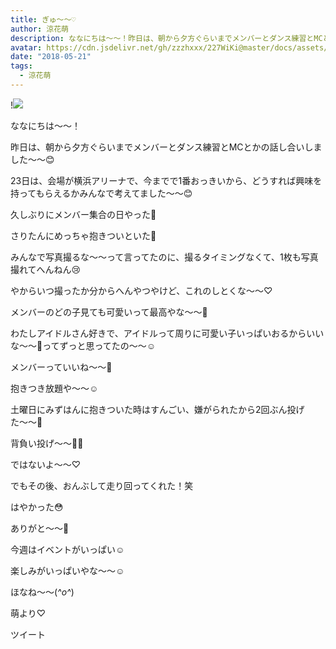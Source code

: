 ```yaml
---
title: ぎゅ〜〜♡
author: 涼花萌
description: ななにちは〜〜！昨日は、朝から夕方ぐらいまでメンバーとダンス練習とMCとかの話し合いしました〜〜😊23日は、会場が横浜アリーナで、今までで1番おっきいから、どうすれば興...
avatar: https://cdn.jsdelivr.net/gh/zzzhxxx/227WiKi@master/docs/assets/photo/avatar/moe.jpg
date: "2018-05-21"
tags:
  - 涼花萌
---
```


!![](https://cdn.jsdelivr.net/gh/zzzhxxx/227WiKi-image@master/blog-image/moe-2018-05-21_1.jpg)







ななにちは〜〜！





昨日は、朝から夕方ぐらいまでメンバーとダンス練習とMCとかの話し合いしました〜〜😊





23日は、会場が横浜アリーナで、今までで1番おっきいから、どうすれば興味を持ってもらえるかみんなで考えてました〜〜😊







久しぶりにメンバー集合の日やった💓




さりたんにめっちゃ抱きついといた💓







みんなで写真撮るな〜〜って言ってたのに、撮るタイミングなくて、1枚も写真撮れてへんねん😢






やからいつ撮ったか分からへんやつやけど、これのしとくな〜〜♡












メンバーのどの子見ても可愛いって最高やな〜〜💓







わたしアイドルさん好きで、アイドルって周りに可愛い子いっぱいおるからいいな〜〜💓ってずっと思ってたの〜〜☺️






メンバーっていいね〜〜💓



抱きつき放題や〜〜☺️









土曜日にみずはんに抱きついた時はすんごい、嫌がられたから2回ぶん投げた〜〜🤗








背負い投げ〜〜☝🏻️





ではないよ〜〜♡









でもその後、おんぶして走り回ってくれた！笑







はやかった😳




ありがと〜〜💓










今週はイベントがいっぱい☺️




楽しみがいっぱいやな〜〜☺️








ほなね〜〜(*^o^*)





萌より♡


ツイート



